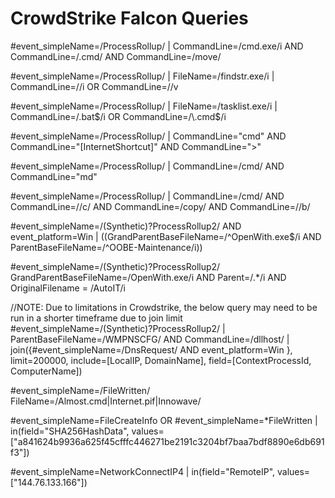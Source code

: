 
# CrowdStrike Falcon Queries

#event_simpleName=/ProcessRollup/
| CommandLine=/cmd.exe/i AND CommandLine=/.cmd/ AND CommandLine=/move/
 
#event_simpleName=/ProcessRollup/
| FileName=/findstr\.exe/i
| CommandLine=/\/i OR CommandLine=/\/v
 
#event_simpleName=/ProcessRollup/
| FileName=/tasklist\.exe/i
| CommandLine=/\.bat$/i OR CommandLine=/\.cmd$/i
 
#event_simpleName=/ProcessRollup/
| CommandLine="cmd" AND CommandLine="[InternetShortcut]" AND CommandLine=">"
 
#event_simpleName=/ProcessRollup/
| CommandLine=/cmd/ AND CommandLine="md"
 
#event_simpleName=/ProcessRollup/
| CommandLine=/cmd/ AND CommandLine=/\/c/ AND CommandLine=/copy/ AND CommandLine=/\/b/
 
#event_simpleName=/(Synthetic)?ProcessRollup2/ AND event_platform=Win
| ((GrandParentBaseFileName=/^OpenWith\.exe$/i AND ParentBaseFileName=/^OOBE-Maintenance/i))
 
#event_simpleName=/(Synthetic)?ProcessRollup2/
GrandParentBaseFileName=/OpenWith.exe/i AND Parent=/.*/i AND OriginalFilename = /AutoIT/i
 
//NOTE: Due to limitations in Crowdstrike, the below query may need to be run in a shorter timeframe due to join limit
#event_simpleName=/(Synthetic)?ProcessRollup2/
| ParentBaseFileName=/WMPNSCFG/ AND CommandLine=/dllhost/
| join({#event_simpleName=/DnsRequest/ AND event_platform=Win
}, limit=200000, include=[LocalIP, DomainName], field=[ContextProcessId, ComputerName])
 
#event_simpleName=/FileWritten/ FileName=/Almost\.cmd|Internet\.pif|Innowave/
 
#event_simpleName=FileCreateInfo OR #event_simpleName=*FileWritten
| in(field="SHA256HashData", values=["a841624b9936a625f45cfffc446271be2191c3204bf7baa7bdf8890e6db691f3"])
 
#event_simpleName=NetworkConnectIP4
| in(field="RemoteIP", values=["144.76.133.166"])

